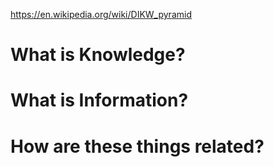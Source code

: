 https://en.wikipedia.org/wiki/DIKW_pyramid
# What is Knowledge?

# What is Information?

# How are these things related?
